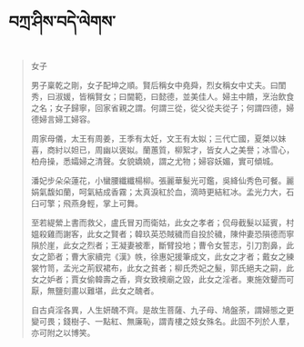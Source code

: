 # བཀྲ་ཤིས་བདེ་ལེགས་
> 女子
> 
> 男子稟乾之剛，女子配坤之順。賢后稱女中堯舜，烈女稱女中丈夫。曰閨秀，曰淑媛，皆稱賢女；曰閫範，曰懿德，並美佳人。婦主中饋，烹治飲食之名；女子歸寧，回家省親之謂。何謂三從，從父從夫從子；何謂四德，婦德婦言婦工婦容。
> 
> 周家母儀，太王有周姜，王季有太妊，文王有太姒；三代亡國，夏桀以妹喜，商紂以妲已，周幽以褒姒。蘭蕙質，柳絮才，皆女人之美譽；冰雪心，柏舟操，悉孀婦之清聲。女貌嬌嬈，謂之尤物；婦容妖媚，實可傾城。
> 
> 潘妃步朵朵蓮花，小蠻腰纖纖楊柳。張麗華髮光可鑑，吳絳仙秀色可餐。麗娟氣馥如蘭，呵氣結成香霧；太真淚紅於血，滴時更結紅冰。孟光力大，石臼可擎；飛燕身輕，掌上可舞。
> 
> 至若緹縈上書而救父，盧氏冒刃而衛姑，此女之孝者；侃母截髮以延賓，村媼殺雞而謝客，此女之賢者；韓玖英恐賊穢而自投於穢，陳仲妻恐隕德而寧隕於崖，此女之烈者；王凝妻被牽，斷臂投地；曹令女誓志，引刀割鼻，此女之節者；曹大家續完《漢》帙，徐惠妃援筆成文，此女之才者；戴女之練裳竹笥，孟光之荊釵裙布，此女之貧者；柳氏禿妃之髮，郭氏絕夫之嗣，此女之妒者；賈女偷韓壽之香，齊女致襖廟之毀，此女之淫者。東施效顰而可厭，無鹽刻畫以難堪，此女之醜者。
> 
> 自古貞淫各異，人生妍醜不齊。是故生菩薩、九子母、鳩盤荼，謂婦態之更變可畏；錢樹子、一點紅、無廉恥，謂青樓之妓女殊名。此固不列於人羣，亦可附之以博笑。
>